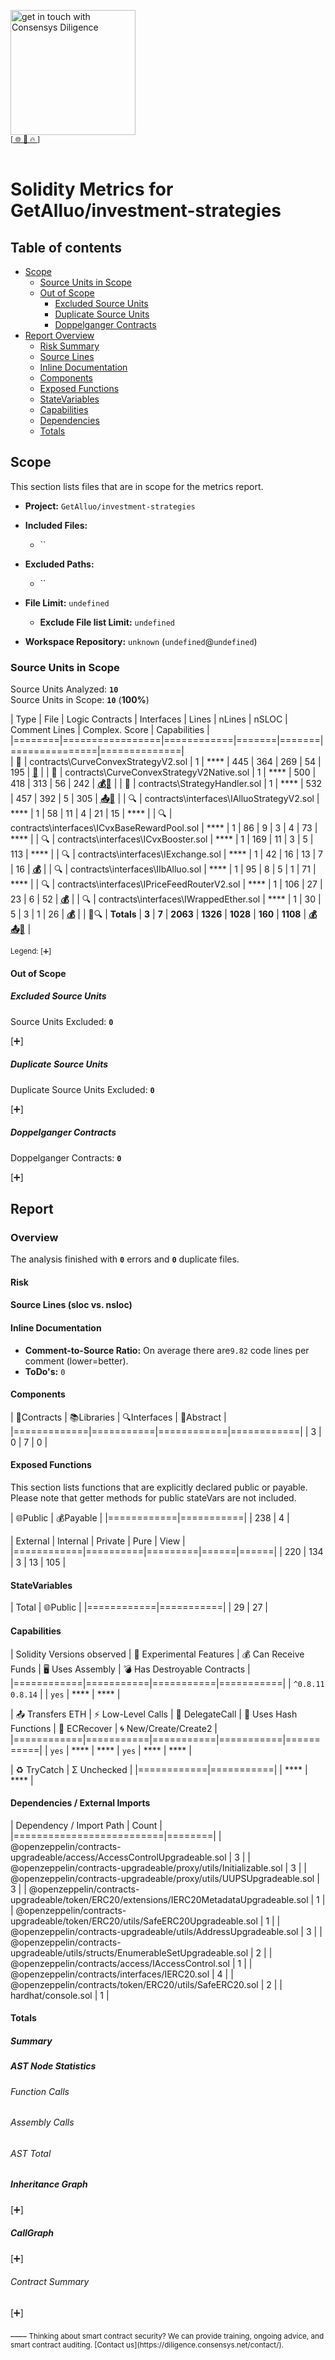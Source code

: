 
[<img width="200" alt="get in touch with Consensys Diligence" src="https://user-images.githubusercontent.com/2865694/56826101-91dcf380-685b-11e9-937c-af49c2510aa0.png">](https://diligence.consensys.net)<br/>
<sup>
[[  🌐  ](https://diligence.consensys.net)  [  📩  ](mailto:diligence@consensys.net)  [  🔥  ](https://consensys.github.io/diligence/)]
</sup><br/><br/>



# Solidity Metrics for GetAlluo/investment-strategies

## Table of contents

- [Scope](#t-scope)
    - [Source Units in Scope](#t-source-Units-in-Scope)
    - [Out of Scope](#t-out-of-scope)
        - [Excluded Source Units](#t-out-of-scope-excluded-source-units)
        - [Duplicate Source Units](#t-out-of-scope-duplicate-source-units)
        - [Doppelganger Contracts](#t-out-of-scope-doppelganger-contracts)
- [Report Overview](#t-report)
    - [Risk Summary](#t-risk)
    - [Source Lines](#t-source-lines)
    - [Inline Documentation](#t-inline-documentation)
    - [Components](#t-components)
    - [Exposed Functions](#t-exposed-functions)
    - [StateVariables](#t-statevariables)
    - [Capabilities](#t-capabilities)
    - [Dependencies](#t-package-imports)
    - [Totals](#t-totals)

## <span id=t-scope>Scope</span>

This section lists files that are in scope for the metrics report. 

- **Project:** `GetAlluo/investment-strategies`
- **Included Files:** 
    - ``
- **Excluded Paths:** 
    - ``
- **File Limit:** `undefined`
    - **Exclude File list Limit:** `undefined`

- **Workspace Repository:** `unknown` (`undefined`@`undefined`)

### <span id=t-source-Units-in-Scope>Source Units in Scope</span>

Source Units Analyzed: **`10`**<br>
Source Units in Scope: **`10`** (**100%**)

| Type | File   | Logic Contracts | Interfaces | Lines | nLines | nSLOC | Comment Lines | Complex. Score | Capabilities |
|========|=================|============|=======|=======|===============|==============|  
| 📝 | contracts\CurveConvexStrategyV2.sol | 1 | **** | 445 | 364 | 269 | 54 | 195 | **<abbr title='Uses Hash-Functions'>🧮</abbr>** |
| 📝 | contracts\CurveConvexStrategyV2Native.sol | 1 | **** | 500 | 418 | 313 | 56 | 242 | **<abbr title='Payable Functions'>💰</abbr><abbr title='Uses Hash-Functions'>🧮</abbr>** |
| 📝 | contracts\StrategyHandler.sol | 1 | **** | 532 | 457 | 392 | 5 | 305 | **<abbr title='Initiates ETH Value Transfer'>📤</abbr><abbr title='Uses Hash-Functions'>🧮</abbr>** |
| 🔍 | contracts\interfaces\IAlluoStrategyV2.sol | **** | 1 | 58 | 11 | 4 | 21 | 15 | **** |
| 🔍 | contracts\interfaces\ICvxBaseRewardPool.sol | **** | 1 | 86 | 9 | 3 | 4 | 73 | **** |
| 🔍 | contracts\interfaces\ICvxBooster.sol | **** | 1 | 169 | 11 | 3 | 5 | 113 | **** |
| 🔍 | contracts\interfaces\IExchange.sol | **** | 1 | 42 | 16 | 13 | 7 | 16 | **<abbr title='Payable Functions'>💰</abbr>** |
| 🔍 | contracts\interfaces\IIbAlluo.sol | **** | 1 | 95 | 8 | 5 | 1 | 71 | **** |
| 🔍 | contracts\interfaces\IPriceFeedRouterV2.sol | **** | 1 | 106 | 27 | 23 | 6 | 52 | **<abbr title='Payable Functions'>💰</abbr>** |
| 🔍 | contracts\interfaces\IWrappedEther.sol | **** | 1 | 30 | 5 | 3 | 1 | 26 | **<abbr title='Payable Functions'>💰</abbr>** |
| 📝🔍 | **Totals** | **3** | **7** | **2063**  | **1326** | **1028** | **160** | **1108** | **<abbr title='Payable Functions'>💰</abbr><abbr title='Initiates ETH Value Transfer'>📤</abbr><abbr title='Uses Hash-Functions'>🧮</abbr>** |

<sub>
Legend: <a onclick="toggleVisibility('table-legend', this)">[➕]</a>
<div id="table-legend" style="display:none">

<ul>
<li> <b>Lines</b>: total lines of the source unit </li>
<li> <b>nLines</b>: normalized lines of the source unit (e.g. normalizes functions spanning multiple lines) </li>
<li> <b>nSLOC</b>: normalized source lines of code (only source-code lines; no comments, no blank lines) </li>
<li> <b>Comment Lines</b>: lines containing single or block comments </li>
<li> <b>Complexity Score</b>: a custom complexity score derived from code statements that are known to introduce code complexity (branches, loops, calls, external interfaces, ...) </li>
</ul>

</div>
</sub>


#### <span id=t-out-of-scope>Out of Scope</span>

##### <span id=t-out-of-scope-excluded-source-units>Excluded Source Units</span>

Source Units Excluded: **`0`**

<a onclick="toggleVisibility('excluded-files', this)">[➕]</a>
<div id="excluded-files" style="display:none">
| File   |
|========|
| None |

</div>


##### <span id=t-out-of-scope-duplicate-source-units>Duplicate Source Units</span>

Duplicate Source Units Excluded: **`0`** 

<a onclick="toggleVisibility('duplicate-files', this)">[➕]</a>
<div id="duplicate-files" style="display:none">
| File   |
|========|
| None |

</div>

##### <span id=t-out-of-scope-doppelganger-contracts>Doppelganger Contracts</span>

Doppelganger Contracts: **`0`** 

<a onclick="toggleVisibility('doppelganger-contracts', this)">[➕]</a>
<div id="doppelganger-contracts" style="display:none">
| File   | Contract | Doppelganger | 
|========|==========|==============|


</div>


## <span id=t-report>Report</span>

### Overview

The analysis finished with **`0`** errors and **`0`** duplicate files.





#### <span id=t-risk>Risk</span>

<div class="wrapper" style="max-width: 512px; margin: auto">
			<canvas id="chart-risk-summary"></canvas>
</div>

#### <span id=t-source-lines>Source Lines (sloc vs. nsloc)</span>

<div class="wrapper" style="max-width: 512px; margin: auto">
    <canvas id="chart-nsloc-total"></canvas>
</div>

#### <span id=t-inline-documentation>Inline Documentation</span>

- **Comment-to-Source Ratio:** On average there are`9.82` code lines per comment (lower=better).
- **ToDo's:** `0` 

#### <span id=t-components>Components</span>

| 📝Contracts   | 📚Libraries | 🔍Interfaces | 🎨Abstract |
|=============|===========|============|============|
| 3 | 0  | 7  | 0 |

#### <span id=t-exposed-functions>Exposed Functions</span>

This section lists functions that are explicitly declared public or payable. Please note that getter methods for public stateVars are not included.  

| 🌐Public   | 💰Payable |
|============|===========|
| 238 | 4  | 

| External   | Internal | Private | Pure | View |
|============|==========|=========|======|======|
| 220 | 134  | 3 | 13 | 105 |

#### <span id=t-statevariables>StateVariables</span>

| Total      | 🌐Public  |
|============|===========|
| 29  | 27 |

#### <span id=t-capabilities>Capabilities</span>

| Solidity Versions observed | 🧪 Experimental Features | 💰 Can Receive Funds | 🖥 Uses Assembly | 💣 Has Destroyable Contracts | 
|============|===========|===========|===========|
| `^0.8.11`<br/>`0.8.14` |  | `yes` | **** | **** | 

| 📤 Transfers ETH | ⚡ Low-Level Calls | 👥 DelegateCall | 🧮 Uses Hash Functions | 🔖 ECRecover | 🌀 New/Create/Create2 |
|============|===========|===========|===========|===========|
| `yes` | **** | **** | `yes` | **** | **** | 

| ♻️ TryCatch | Σ Unchecked |
|============|===========|
| **** | **** |

#### <span id=t-package-imports>Dependencies / External Imports</span>

| Dependency / Import Path | Count  | 
|==========================|========|
| @openzeppelin/contracts-upgradeable/access/AccessControlUpgradeable.sol | 3 |
| @openzeppelin/contracts-upgradeable/proxy/utils/Initializable.sol | 3 |
| @openzeppelin/contracts-upgradeable/proxy/utils/UUPSUpgradeable.sol | 3 |
| @openzeppelin/contracts-upgradeable/token/ERC20/extensions/IERC20MetadataUpgradeable.sol | 1 |
| @openzeppelin/contracts-upgradeable/token/ERC20/utils/SafeERC20Upgradeable.sol | 1 |
| @openzeppelin/contracts-upgradeable/utils/AddressUpgradeable.sol | 3 |
| @openzeppelin/contracts-upgradeable/utils/structs/EnumerableSetUpgradeable.sol | 2 |
| @openzeppelin/contracts/access/IAccessControl.sol | 1 |
| @openzeppelin/contracts/interfaces/IERC20.sol | 4 |
| @openzeppelin/contracts/token/ERC20/utils/SafeERC20.sol | 2 |
| hardhat/console.sol | 1 |

#### <span id=t-totals>Totals</span>

##### Summary

<div class="wrapper" style="max-width: 90%; margin: auto">
    <canvas id="chart-num-bar"></canvas>
</div>

##### AST Node Statistics

###### Function Calls

<div class="wrapper" style="max-width: 90%; margin: auto">
    <canvas id="chart-num-bar-ast-funccalls"></canvas>
</div>

###### Assembly Calls

<div class="wrapper" style="max-width: 90%; margin: auto">
    <canvas id="chart-num-bar-ast-asmcalls"></canvas>
</div>

###### AST Total

<div class="wrapper" style="max-width: 90%; margin: auto">
    <canvas id="chart-num-bar-ast"></canvas>
</div>

##### Inheritance Graph

<a onclick="toggleVisibility('surya-inherit', this)">[➕]</a>
<div id="surya-inherit" style="display:none">
<div class="wrapper" style="max-width: 512px; margin: auto">
    <div id="surya-inheritance" style="text-align: center;"></div> 
</div>
</div>

##### CallGraph

<a onclick="toggleVisibility('surya-call', this)">[➕]</a>
<div id="surya-call" style="display:none">
<div class="wrapper" style="max-width: 512px; margin: auto">
    <div id="surya-callgraph" style="text-align: center;"></div>
</div>
</div>

###### Contract Summary

<a onclick="toggleVisibility('surya-mdreport', this)">[➕]</a>
<div id="surya-mdreport" style="display:none">
 Sūrya's Description Report

 Files Description Table


|  File Name  |  SHA-1 Hash  |
|-------------|--------------|
| contracts\CurveConvexStrategyV2.sol | 78e283872ed8239629c19b40914bd7069dcd8552 |
| contracts\CurveConvexStrategyV2Native.sol | dad37115a0e435f172bc6c16b4be94cac54eb8af |
| contracts\StrategyHandler.sol | af5265e080b074ddc0e8f6c5b6cb0204cdbd53df |
| contracts\interfaces\IAlluoStrategyV2.sol | 1f0ce4dd067bb2c21fb1b9ace490f10c2c0c6e75 |
| contracts\interfaces\ICvxBaseRewardPool.sol | 7fc1044001a1413850c9916d99a0d8e7051fc777 |
| contracts\interfaces\ICvxBooster.sol | 264b9034753cfc5f840ed96b5ff0900c743e6ed7 |
| contracts\interfaces\IExchange.sol | eacc53f0cc8f513f79c4a066b42a9900d684ae9c |
| contracts\interfaces\IIbAlluo.sol | bb8673152fceb4711bf926bb9f86037202d4980e |
| contracts\interfaces\IPriceFeedRouterV2.sol | e8534887c807513f5c651a21710e80cd01f53e9a |
| contracts\interfaces\IWrappedEther.sol | 2004ec1b73d9982f0373aeb9af5e7d5a1e71b1a1 |


 Contracts Description Table


|  Contract  |         Type        |       Bases      |                  |                 |
|:----------:|:-------------------:|:----------------:|:----------------:|:---------------:|
|     └      |  **Function Name**  |  **Visibility**  |  **Mutability**  |  **Modifiers**  |
||||||
| **CurveConvexStrategyV2** | Implementation | IAlluoStrategyV2, Initializable, AccessControlUpgradeable, UUPSUpgradeable |||
| └ | <Constructor> | Public ❗️ | 🛑  | initializer |
| └ | initialize | Public ❗️ | 🛑  | initializer |
| └ | invest | External ❗️ | 🛑  | onlyRole |
| └ | exitAll | External ❗️ | 🛑  | onlyRole |
| └ | getDeployedAmountAndRewards | External ❗️ | 🛑  | onlyRole |
| └ | withdrawRewards | Public ❗️ | 🛑  | onlyRole |
| └ | exitOnlyRewards | External ❗️ | 🛑  | onlyRole |
| └ | _exchangeAll | Internal 🔒 | 🛑  | |
| └ | _manageRewardsAndWithdraw | Private 🔐 | 🛑  | |
| └ | getDeployedAmount | External ❗️ |   |NO❗️ |
| └ | encodeEntryParams | External ❗️ |   |NO❗️ |
| └ | encodeExitParams | Public ❗️ |   |NO❗️ |
| └ | encodeRewardsParams | Public ❗️ |   |NO❗️ |
| └ | decodeEntryParams | Public ❗️ |   |NO❗️ |
| └ | decodeExitParams | Public ❗️ |   |NO❗️ |
| └ | decodeRewardsParams | Public ❗️ |   |NO❗️ |
| └ | getCvxRewardPool | Private 🔐 |   | |
| └ | multicall | External ❗️ | 🛑  | onlyRole |
| └ | grantRole | Public ❗️ | 🛑  | onlyRole |
| └ | changeUpgradeStatus | External ❗️ | 🛑  | onlyRole |
| └ | _authorizeUpgrade | Internal 🔒 | 🛑  | onlyRole |
||||||
| **CurveConvexStrategyV2Native** | Implementation | IAlluoStrategyV2, Initializable, AccessControlUpgradeable, UUPSUpgradeable |||
| └ | <Constructor> | Public ❗️ | 🛑  | initializer |
| └ | <Receive Ether> | External ❗️ |  💵 |NO❗️ |
| └ | initialize | Public ❗️ | 🛑  | initializer |
| └ | invest | External ❗️ | 🛑  | onlyRole |
| └ | exitAll | External ❗️ | 🛑  | onlyRole |
| └ | getDeployedAmountAndRewards | External ❗️ | 🛑  | onlyRole |
| └ | withdrawRewards | Public ❗️ | 🛑  | onlyRole |
| └ | exitOnlyRewards | External ❗️ | 🛑  | onlyRole |
| └ | changeAdditionalRewardTokenStatus | External ❗️ | 🛑  | onlyRole |
| └ | getDeployedAmount | External ❗️ |   |NO❗️ |
| └ | _exchangeAll | Internal 🔒 | 🛑  | |
| └ | _manageRewardsAndWithdraw | Internal 🔒 | 🛑  | |
| └ | getCvxRewardPool | Private 🔐 |   | |
| └ | multicall | External ❗️ | 🛑  | onlyRole |
| └ | encodeEntryParams | External ❗️ |   |NO❗️ |
| └ | encodeExitParams | Public ❗️ |   |NO❗️ |
| └ | encodeRewardsParams | Public ❗️ |   |NO❗️ |
| └ | decodeEntryParams | Public ❗️ |   |NO❗️ |
| └ | decodeExitParams | Public ❗️ |   |NO❗️ |
| └ | decodeRewardsParams | Public ❗️ |   |NO❗️ |
| └ | grantRole | Public ❗️ | 🛑  | onlyRole |
| └ | changeUpgradeStatus | External ❗️ | 🛑  | onlyRole |
| └ | _authorizeUpgrade | Internal 🔒 | 🛑  | onlyRole |
||||||
| **StrategyHandler** | Implementation | Initializable, AccessControlUpgradeable, UUPSUpgradeable |||
| └ | <Constructor> | Public ❗️ | 🛑  | initializer |
| └ | initialize | Public ❗️ | 🛑  | initializer |
| └ | calculateAll | External ❗️ | 🛑  | onlyRole |
| └ | calculateOnlyLp | External ❗️ | 🛑  | onlyRole |
| └ | getCurrentDeployed | External ❗️ |   |NO❗️ |
| └ | getLatestDeployed | External ❗️ |   |NO❗️ |
| └ | adjustTreasury | External ❗️ | 🛑  | onlyRole |
| └ | getDirectionIdByName | External ❗️ |   |NO❗️ |
| └ | getDirectionLatestAmount | External ❗️ |   |NO❗️ |
| └ | getLiquidityDirectionByName | External ❗️ |   |NO❗️ |
| └ | getAssetIdByDirectionId | External ❗️ |   |NO❗️ |
| └ | getDirectionFullInfoById | External ❗️ |   |NO❗️ |
| └ | getLiquidityDirectionById | External ❗️ |   |NO❗️ |
| └ | getPrimaryTokenByAssetId | External ❗️ |   |NO❗️ |
| └ | setAssetAmount | External ❗️ | 🛑  | onlyRole |
| └ | getAssetAmount | External ❗️ |   |NO❗️ |
| └ | getAssetActiveIds | External ❗️ |   |NO❗️ |
| └ | getAllAssetActiveIds | External ❗️ |   |NO❗️ |
| └ | addToActiveDirections | External ❗️ | 🛑  | onlyRole |
| └ | removeFromActiveDirections | External ❗️ | 🛑  | onlyRole |
| └ | setGnosis | External ❗️ | 🛑  | onlyRole |
| └ | updateLastTime | External ❗️ | 🛑  | onlyRole |
| └ | setExchangeAddress | External ❗️ | 🛑  | onlyRole |
| └ | setBoosterAddress | External ❗️ | 🛑  | onlyRole |
| └ | setExecutorAddress | External ❗️ | 🛑  | onlyRole |
| └ | setLiquidityDirection | External ❗️ | 🛑  | onlyRole |
| └ | addLiquidityDirection | External ❗️ | 🛑  |NO❗️ |
| └ | setLastDirectionId | External ❗️ | 🛑  | onlyRole |
| └ | changeNumberOfAssets | External ❗️ | 🛑  | onlyRole |
| └ | changeAssetInfo | External ❗️ | 🛑  | onlyRole |
| └ | grantRole | Public ❗️ | 🛑  | onlyRole |
| └ | changeUpgradeStatus | External ❗️ | 🛑  | onlyRole |
| └ | _authorizeUpgrade | Internal 🔒 | 🛑  | onlyRole |
||||||
| **IAlluoStrategyV2** | Interface |  |||
| └ | invest | External ❗️ | 🛑  |NO❗️ |
| └ | exitAll | External ❗️ | 🛑  |NO❗️ |
| └ | getDeployedAmountAndRewards | External ❗️ | 🛑  |NO❗️ |
| └ | exitOnlyRewards | External ❗️ | 🛑  |NO❗️ |
| └ | getDeployedAmount | External ❗️ |   |NO❗️ |
| └ | withdrawRewards | External ❗️ | 🛑  |NO❗️ |
| └ | multicall | External ❗️ | 🛑  |NO❗️ |
||||||
| **ICvxBaseRewardPool** | Interface |  |||
| └ | addExtraReward | External ❗️ | 🛑  |NO❗️ |
| └ | balanceOf | External ❗️ |   |NO❗️ |
| └ | clearExtraRewards | External ❗️ | 🛑  |NO❗️ |
| └ | currentRewards | External ❗️ |   |NO❗️ |
| └ | donate | External ❗️ | 🛑  |NO❗️ |
| └ | duration | External ❗️ |   |NO❗️ |
| └ | earned | External ❗️ |   |NO❗️ |
| └ | extraRewards | External ❗️ |   |NO❗️ |
| └ | extraRewardsLength | External ❗️ |   |NO❗️ |
| └ | getReward | External ❗️ | 🛑  |NO❗️ |
| └ | getReward | External ❗️ | 🛑  |NO❗️ |
| └ | historicalRewards | External ❗️ |   |NO❗️ |
| └ | lastTimeRewardApplicable | External ❗️ |   |NO❗️ |
| └ | lastUpdateTime | External ❗️ |   |NO❗️ |
| └ | newRewardRatio | External ❗️ |   |NO❗️ |
| └ | operator | External ❗️ |   |NO❗️ |
| └ | periodFinish | External ❗️ |   |NO❗️ |
| └ | pid | External ❗️ |   |NO❗️ |
| └ | queueNewRewards | External ❗️ | 🛑  |NO❗️ |
| └ | queuedRewards | External ❗️ |   |NO❗️ |
| └ | rewardManager | External ❗️ |   |NO❗️ |
| └ | rewardPerToken | External ❗️ |   |NO❗️ |
| └ | rewardPerTokenStored | External ❗️ |   |NO❗️ |
| └ | rewardRate | External ❗️ |   |NO❗️ |
| └ | rewardToken | External ❗️ |   |NO❗️ |
| └ | rewards | External ❗️ |   |NO❗️ |
| └ | stake | External ❗️ | 🛑  |NO❗️ |
| └ | stakeAll | External ❗️ | 🛑  |NO❗️ |
| └ | stakeFor | External ❗️ | 🛑  |NO❗️ |
| └ | stakingToken | External ❗️ |   |NO❗️ |
| └ | totalSupply | External ❗️ |   |NO❗️ |
| └ | userRewardPerTokenPaid | External ❗️ |   |NO❗️ |
| └ | withdraw | External ❗️ | 🛑  |NO❗️ |
| └ | withdrawAll | External ❗️ | 🛑  |NO❗️ |
| └ | withdrawAllAndUnwrap | External ❗️ | 🛑  |NO❗️ |
| └ | withdrawAndUnwrap | External ❗️ | 🛑  |NO❗️ |
||||||
| **ICvxBooster** | Interface |  |||
| └ | FEE_DENOMINATOR | External ❗️ |   |NO❗️ |
| └ | MaxFees | External ❗️ |   |NO❗️ |
| └ | addPool | External ❗️ | 🛑  |NO❗️ |
| └ | claimRewards | External ❗️ | 🛑  |NO❗️ |
| └ | crv | External ❗️ |   |NO❗️ |
| └ | deposit | External ❗️ | 🛑  |NO❗️ |
| └ | depositAll | External ❗️ | 🛑  |NO❗️ |
| └ | distributionAddressId | External ❗️ |   |NO❗️ |
| └ | earmarkFees | External ❗️ | 🛑  |NO❗️ |
| └ | earmarkIncentive | External ❗️ |   |NO❗️ |
| └ | earmarkRewards | External ❗️ | 🛑  |NO❗️ |
| └ | feeDistro | External ❗️ |   |NO❗️ |
| └ | feeManager | External ❗️ |   |NO❗️ |
| └ | feeToken | External ❗️ |   |NO❗️ |
| └ | gaugeMap | External ❗️ |   |NO❗️ |
| └ | isShutdown | External ❗️ |   |NO❗️ |
| └ | lockFees | External ❗️ |   |NO❗️ |
| └ | lockIncentive | External ❗️ |   |NO❗️ |
| └ | lockRewards | External ❗️ |   |NO❗️ |
| └ | minter | External ❗️ |   |NO❗️ |
| └ | owner | External ❗️ |   |NO❗️ |
| └ | platformFee | External ❗️ |   |NO❗️ |
| └ | poolInfo | External ❗️ |   |NO❗️ |
| └ | poolLength | External ❗️ |   |NO❗️ |
| └ | poolManager | External ❗️ |   |NO❗️ |
| └ | registry | External ❗️ |   |NO❗️ |
| └ | rewardArbitrator | External ❗️ |   |NO❗️ |
| └ | rewardClaimed | External ❗️ | 🛑  |NO❗️ |
| └ | rewardFactory | External ❗️ |   |NO❗️ |
| └ | setArbitrator | External ❗️ | 🛑  |NO❗️ |
| └ | setFactories | External ❗️ | 🛑  |NO❗️ |
| └ | setFeeInfo | External ❗️ | 🛑  |NO❗️ |
| └ | setFeeManager | External ❗️ | 🛑  |NO❗️ |
| └ | setFees | External ❗️ | 🛑  |NO❗️ |
| └ | setGaugeRedirect | External ❗️ | 🛑  |NO❗️ |
| └ | setOwner | External ❗️ | 🛑  |NO❗️ |
| └ | setPoolManager | External ❗️ | 🛑  |NO❗️ |
| └ | setRewardContracts | External ❗️ | 🛑  |NO❗️ |
| └ | setTreasury | External ❗️ | 🛑  |NO❗️ |
| └ | setVoteDelegate | External ❗️ | 🛑  |NO❗️ |
| └ | shutdownPool | External ❗️ | 🛑  |NO❗️ |
| └ | shutdownSystem | External ❗️ | 🛑  |NO❗️ |
| └ | staker | External ❗️ |   |NO❗️ |
| └ | stakerIncentive | External ❗️ |   |NO❗️ |
| └ | stakerRewards | External ❗️ |   |NO❗️ |
| └ | stashFactory | External ❗️ |   |NO❗️ |
| └ | tokenFactory | External ❗️ |   |NO❗️ |
| └ | treasury | External ❗️ |   |NO❗️ |
| └ | vote | External ❗️ | 🛑  |NO❗️ |
| └ | voteDelegate | External ❗️ |   |NO❗️ |
| └ | voteGaugeWeight | External ❗️ | 🛑  |NO❗️ |
| └ | voteOwnership | External ❗️ |   |NO❗️ |
| └ | voteParameter | External ❗️ |   |NO❗️ |
| └ | withdraw | External ❗️ | 🛑  |NO❗️ |
| └ | withdrawAll | External ❗️ | 🛑  |NO❗️ |
| └ | withdrawTo | External ❗️ | 🛑  |NO❗️ |
||||||
| **IExchange** | Interface |  |||
| └ | exchange | External ❗️ |  💵 |NO❗️ |
| └ | createInternalMajorRoutes | External ❗️ | 🛑  |NO❗️ |
| └ | createLpToken | External ❗️ | 🛑  |NO❗️ |
| └ | createApproval | External ❗️ | 🛑  |NO❗️ |
| └ | registerAdapters | External ❗️ | 🛑  |NO❗️ |
| └ | createMinorCoinEdge | External ❗️ | 🛑  |NO❗️ |
||||||
| **IIbAlluo** | Interface | IERC20, IAccessControl |||
| └ | annualInterest | External ❗️ |   |NO❗️ |
| └ | approveAssetValue | External ❗️ | 🛑  |NO❗️ |
| └ | burn | External ❗️ | 🛑  |NO❗️ |
| └ | changeTokenStatus | External ❗️ | 🛑  |NO❗️ |
| └ | changeUpgradeStatus | External ❗️ | 🛑  |NO❗️ |
| └ | decreaseAllowance | External ❗️ | 🛑  |NO❗️ |
| └ | deposit | External ❗️ | 🛑  |NO❗️ |
| └ | getBalance | External ❗️ |   |NO❗️ |
| └ | getBalanceForTransfer | External ❗️ |   |NO❗️ |
| └ | getListSupportedTokens | External ❗️ |   |NO❗️ |
| └ | growingRatio | External ❗️ |   |NO❗️ |
| └ | interestPerSecond | External ❗️ |   |NO❗️ |
| └ | lastInterestCompound | External ❗️ |   |NO❗️ |
| └ | liquidityBuffer | External ❗️ |   |NO❗️ |
| └ | mint | External ❗️ | 🛑  |NO❗️ |
| └ | pause | External ❗️ | 🛑  |NO❗️ |
| └ | unpause | External ❗️ | 🛑  |NO❗️ |
| └ | paused | External ❗️ |   |NO❗️ |
| └ | setInterest | External ❗️ | 🛑  |NO❗️ |
| └ | setLiquidityBuffer | External ❗️ | 🛑  |NO❗️ |
| └ | setUpdateTimeLimit | External ❗️ | 🛑  |NO❗️ |
| └ | totalAssetSupply | External ❗️ |   |NO❗️ |
| └ | transferAssetValue | External ❗️ | 🛑  |NO❗️ |
| └ | transferFromAssetValue | External ❗️ | 🛑  |NO❗️ |
| └ | updateRatio | External ❗️ | 🛑  |NO❗️ |
| └ | updateTimeLimit | External ❗️ |   |NO❗️ |
| └ | upgradeStatus | External ❗️ |   |NO❗️ |
| └ | withdraw | External ❗️ | 🛑  |NO❗️ |
| └ | withdrawTo | External ❗️ | 🛑  |NO❗️ |
| └ | stopFlowWhenCritical | External ❗️ | 🛑  |NO❗️ |
| └ | forceWrap | External ❗️ | 🛑  |NO❗️ |
| └ | superToken | External ❗️ |   |NO❗️ |
| └ | symbol | External ❗️ |   |NO❗️ |
||||||
| **IPriceFeedRouterV2** | Interface |  |||
| └ | DEFAULT_ADMIN_ROLE | External ❗️ |   |NO❗️ |
| └ | UPGRADER_ROLE | External ❗️ |   |NO❗️ |
| └ | changeUpgradeStatus | External ❗️ | 🛑  |NO❗️ |
| └ | cryptoToUsdStrategies | External ❗️ |   |NO❗️ |
| └ | decimalsConverter | External ❗️ |   |NO❗️ |
| └ | fiatIdToUsdStrategies | External ❗️ |   |NO❗️ |
| └ | fiatNameToFiatId | External ❗️ |   |NO❗️ |
| └ | getPrice | External ❗️ |   |NO❗️ |
| └ | getPrice | External ❗️ |   |NO❗️ |
| └ | getPriceOfAmount | External ❗️ |   |NO❗️ |
| └ | getPriceOfAmount | External ❗️ |   |NO❗️ |
| └ | getRoleAdmin | External ❗️ |   |NO❗️ |
| └ | grantRole | External ❗️ | 🛑  |NO❗️ |
| └ | hasRole | External ❗️ |   |NO❗️ |
| └ | initialize | External ❗️ | 🛑  |NO❗️ |
| └ | proxiableUUID | External ❗️ |   |NO❗️ |
| └ | renounceRole | External ❗️ | 🛑  |NO❗️ |
| └ | revokeRole | External ❗️ | 🛑  |NO❗️ |
| └ | setCryptoStrategy | External ❗️ | 🛑  |NO❗️ |
| └ | setFiatStrategy | External ❗️ | 🛑  |NO❗️ |
| └ | supportsInterface | External ❗️ |   |NO❗️ |
| └ | upgradeStatus | External ❗️ |   |NO❗️ |
| └ | upgradeTo | External ❗️ | 🛑  |NO❗️ |
| └ | upgradeToAndCall | External ❗️ |  💵 |NO❗️ |
||||||
| **IWrappedEther** | Interface |  |||
| └ | name | External ❗️ |   |NO❗️ |
| └ | approve | External ❗️ | 🛑  |NO❗️ |
| └ | totalSupply | External ❗️ |   |NO❗️ |
| └ | transferFrom | External ❗️ | 🛑  |NO❗️ |
| └ | withdraw | External ❗️ | 🛑  |NO❗️ |
| └ | decimals | External ❗️ |   |NO❗️ |
| └ | balanceOf | External ❗️ |   |NO❗️ |
| └ | symbol | External ❗️ |   |NO❗️ |
| └ | transfer | External ❗️ | 🛑  |NO❗️ |
| └ | deposit | External ❗️ |  💵 |NO❗️ |
| └ | allowance | External ❗️ |   |NO❗️ |


 Legend

|  Symbol  |  Meaning  |
|:--------:|-----------|
|    🛑    | Function can modify state |
|    💵    | Function is payable |
 

</div>
____
<sub>
Thinking about smart contract security? We can provide training, ongoing advice, and smart contract auditing. [Contact us](https://diligence.consensys.net/contact/).
</sub>

